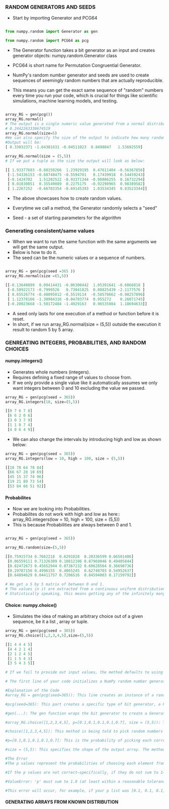 ### RANDOM GENERATORS AND SEEDS

- Start by importing Generator and PCG64

```python

from numpy.random import Generator as gen

from numpy.random import PCG64 as pcg


```

- The Generator function takes a bit generator as an input and creates generator objects: numpy.random.Generator class

- PCG64 is short name for Permutation Congruential Generator.

- NumPy's random number generator and seeds are used to create sequences of seemingly random numbers that are actually reproducible. 

- This means you can get the exact same sequence of "random" numbers every time you run your code, which is crucial for things like scientific simulations, machine learning models, and testing.

```python

array_RG = gen(pcg())
array_RG.normal()
# The output is a single numeric value generated from a normal distribution.
# 0.2442263330674519
array_RG.normal(size=5)
#We can also specify the size of the output to indicate how many random values we want to be generated.
#Output will be: 
[ 0.33032371 -1.64381631 -0.04511023  0.8498047   1.53692559]

array_RG.normal(size = (5,5))
# If we put a tuple as the size the output will look as below:

[[ 1.93377683 -0.80150266  1.23929195  0.47611404 -0.56367856]
 [-1.54336153 -0.68740475 -0.5594701   0.17439918  0.54459243]
 [-0.1424702   1.51282522 -0.93371344 -0.98886255  0.16732294]
 [ 0.01030851  0.35549089  0.2275175  -0.92290965  0.98389582]
 [ 1.2267252  -0.66783354 -0.69145393  1.03534345  0.83523344]]


```

- The above showcases how to create random values.

- Everytime we call a method, the Generator randomly selects a "seed"

- Seed - a set of starting parameters for the algorithm

### Generating consistent/same values

- When we want to run the same function with the same arguments we will get the same output.
- Below is how to do it.
- The seed can be the numeric values or a sequence of numbers.

````python

array_RG = gen(pcg(seed =365 ))
array_RG.normal(size =(5,5))

[[-0.13640899  0.09414431 -0.06300442  1.05391641 -0.6866818 ]
 [-0.50922173 -0.7999526   0.73041825  0.08825439 -2.1177576 ]
 [ 0.65526774 -0.48095012 -0.5519114  -0.58578662 -0.98257896]
 [ 1.12378166 -1.30984316 -0.04703774  0.955272    0.26071745]
 [-0.20023668 -1.50172484 -1.4929163   0.96535084  1.18694633]]

````

- A seed only lasts for one execution of a method or function before it is reset.
- In short, if we run array_RG.normal(size = (5,5)) outside the execution it result to random 5 by 5 array.

### GENREATING INTEGERS, PROBABILITIES, AND RANDOM CHOICES

#### numpy.integers()

- Generates whole numbers (integers).
- Requires defining a fixed range of values to choose from.
- If we only provide a single value like it automatically assumes we only want integers between 0 and 10 excluding the value we passed.

````python
array_RG = gen(pcg(seed = 365))
array_RG.integers(10, size=(5,5))

[[0 7 6 7 8]
 [6 6 2 0 6]
 [3 0 3 7 9]
 [1 1 8 7 4]
 [4 8 6 4 9]]


````

- We can also  change the intervals by introducing high and low as shown below:


````python
array_RG = gen(pcg(seed = 365))
array_RG.integers(low = 10, high = 100, size = (5,5))

[[18 78 64 78 84]
 [66 67 28 10 69]
 [45 15 37 74 96]
 [19 21 89 73 54]
 [53 84 66 51 92]]

````

#### Probabilites

- Now we are looking into Probabilities.
- Probabilites do not work with high and low as here:: array_RG.integers(low = 10, high = 100, size = (5,5))
- This is because Probabilities are always between 0 and 1.

````python

array_RG = gen(pcg(seed = 365))

array_RG.random(size=(5,5))

[[0.75915734 0.7662218  0.6291028  0.20336599 0.66501486]
 [0.06559111 0.71326309 0.10812106 0.87969046 0.49405844]
 [0.82472673 0.45652944 0.07367232 0.69628564 0.36690736]
 [0.29787156 0.4996155  0.4865245  0.62740703 0.54952637]
 [0.64894629 0.04411757 0.7206516  0.84594003 0.17159792]]

# We get a 5 by 5 matrix of between 0 and 1.
# The values in it are extracted from a continuous uniform distribution.
# Statistically speaking, this means getting any of the infinitely many values in the interval is equally likely here.

````

#### Choice: numpy.choice()

- Simulates the idea of making an arbitrary choice out of a given sequence, be it a list , array or tuple.

````python
array_RG = gen(pcg(seed = 365))
array_RG.choice([1,2,3,4,5],size=(5,5))

[[1 4 4 4 5]
 [4 4 2 1 4]
 [2 1 2 4 5]
 [1 1 5 4 3]
 [3 5 4 3 5]]

# If we fail to provide out input values, the method defaults to using a descret uniform distribution 

# The first line of your code initializes a NumPy random number generator. The second line uses that generator to create a 5x5 array of random choices from a given list, with specified probabilities.

#Explanation of the Code
#array_RG = gen(pcg(seed=365)): This line creates an instance of a random number generator.

#pcg(seed=365): This part creates a specific type of bit generator, a PCG64 (Permuted Congruential Generator). The seed=365 argument provides a starting point for the random sequence. Using a seed ensures that if you run this code again, you will get the exact same sequence of "random" numbers.

#gen(...): The gen function wraps the bit generator to create a Generator object. This object is the main interface for creating random numbers, arrays, and choices. The resulting array_RG variable is now your repeatable, seeded random number generator.

#array_RG.choice([1,2,3,4,5], p=[0.1,0.1,0.1,0.1,0.7], size = (5,5)): This line uses the generator to create an array of random choices.

#choice([1,2,3,4,5]): This method is being told to pick random numbers from the list [1, 2, 3, 4, 5]. This is the population from which elements are chosen.

#p=[0.1,0.1,0.1,0.1,0.7]: This is the probability of picking each corresponding element from the list. The p array must have the same number of elements as the population. In this case, there is a 70% chance of picking the number 5, and a 10% chance of picking any of the other numbers.

#size = (5,5): This specifies the shape of the output array. The method will return a 2-dimensional array with 5 rows and 5 columns, for a total of 25 randomly chosen numbers.

#The Error
#The p values represent the probabilities of choosing each element from your list. A fundamental rule of probability is that the sum of all probabilities for all possible outcomes must equal 1.

#If the p values are not correct—specifically, if they do not sum to 1—NumPy will raise a ValueError.

#ValueError: 'p' must sum to 1.0 (at least within a reasonable tolerance)

#This error will occur, for example, if your p list was [0.1, 0.1, 0.1, 0.1, 0.6], which sums to 0.9. NumPy explicitly checks this condition to ensure that your probability distribution is valid.
````


#### GENERATING ARRAYS FROM KNOWN DISTRIBUTION


